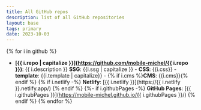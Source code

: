 ```yaml
---
title: All GitHub repos
description: list of all GitHub repositories
layout: base
tags: primary
date: 2023-10-03
---
```

{% for i in github %}
- **[{{ i.repo | capitalize }}](https://github.com/mobile-michel/{{ i.repo }})**: {{ i.description }}
**SSG**: {{i.ssg | capitalize }} - **CSS**: {{i.css}} - **template**: {{i.template | capitalize}} - {% if i.cms %}**CMS**: {{i.cms}}{% endif %}
{% if i.netlify -%}
**Netlify**: [{{ i.netlify }}](https://{{ i.netlify }}.netlify.app/)
{% endif %}
{%- if i.githubPages -%}
**GitHub Pages**: [{{ i.githubPages }}](https://mobile-michel.github.io/{{ i.githubPages }}/)
{% endif %}
{% endfor %}